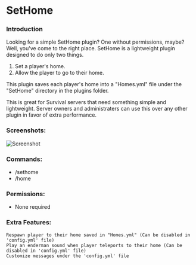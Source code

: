 # SetHome

### Introduction
Looking for a simple SetHome plugin? One without permissions, maybe? Well, you've come to the right place. SetHome is a lightweight plugin designed to do only two things.

1) Set a player's home.
2) Allow the player to go to their home.

This plugin saves each player's home into a "Homes.yml" file under the "SetHome" directory in the plugins folder.

This is great for Survival servers that need something simple and lightweight. Server owners and administraters can use this over any other plugin in favor of extra performance.

### Screenshots:
![Screenshot](https://i.imgur.com/GK3eEFD.png)

### Commands:
- /sethome
- /home

### Permissions:
- None required 

### Extra Features:
    Respawn player to their home saved in "Homes.yml" (Can be disabled in 'config.yml' file)
    Play an enderman sound when player teleports to their home (Can be disabled in 'config.yml' file)
    Customize messages under the 'config.yml' file

